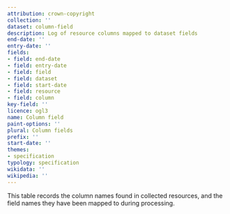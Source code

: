 ```yaml
---
attribution: crown-copyright
collection: ''
dataset: column-field
description: Log of resource columns mapped to dataset fields
end-date: ''
entry-date: ''
fields:
- field: end-date
- field: entry-date
- field: field
- field: dataset
- field: start-date
- field: resource
- field: column
key-field: ''
licence: ogl3
name: Column field
paint-options: ''
plural: Column fields
prefix: ''
start-date: ''
themes:
- specification
typology: specification
wikidata: ''
wikipedia: ''
---
```


This table records the column names found in collected resources, and the field names they have been mapped to during processing.
